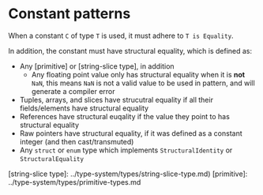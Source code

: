 # Constant patterns

When a constant `C` of type `T` is used, it must adhere to `T is Equality`.

In addition, the constant must have structural equality, which is defined as:
- Any [primitive] or [string-slice type], in addition
  - Any floating point value only has structural equality when it is **not** `NaN`, this means `NaN` is not a valid value to be used in pattern, and will generate a compiler error
- Tuples, arrays, and slices have strucutral equality if all their fields/elements have structural equality
- References have structural euqality if the value they point to has structural equality
- Raw pointers have structural equality, if it was defined as a constant integer (and then cast/transmuted)
- Any `struct` or `enum` type which implements `StructuralIdentity` or `StructuralEquality`



[string-slice type]: ../type-system/types/string-slice-type.md)
[primitive]:         ../type-system/types/primitive-types.md